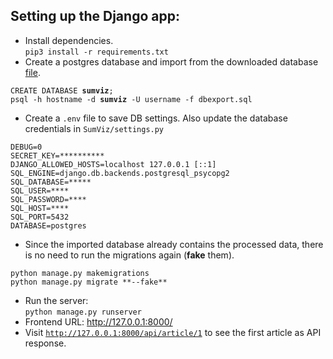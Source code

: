 ## Setting up the Django app:
- Install dependencies.     
`pip3 install -r requirements.txt`
- Create a postgres database and import from the downloaded database [file](https://files.webis.de/summary-explorer/database/dbexport.sql). 
<pre><code>CREATE DATABASE <b>sumviz</b>;
psql -h hostname -d <b>sumviz</b> -U username -f dbexport.sql</code></pre>

- Create a `.env` file to save DB settings. Also update the database credentials in `SumViz/settings.py`  
<pre><code>DEBUG=0
SECRET_KEY=**********
DJANGO_ALLOWED_HOSTS=localhost 127.0.0.1 [::1]
SQL_ENGINE=django.db.backends.postgresql_psycopg2
SQL_DATABASE=*****
SQL_USER=****
SQL_PASSWORD=****
SQL_HOST=****
SQL_PORT=5432
DATABASE=postgres</code></pre>
- Since the imported database already contains the processed data, there is no need to run the migrations again (**fake** them).    
<pre><code>python manage.py makemigrations
python manage.py migrate **--fake**</code></pre>
- Run the server:   
<code>python manage.py runserver</code>
- Frontend URL: http://127.0.0.1:8000/
- Visit <a href="http://127.0.0.1:8000/api/article/1" target=_blank>`http://127.0.0.1:8000/api/article/1`</a> to see the first article as API response.
